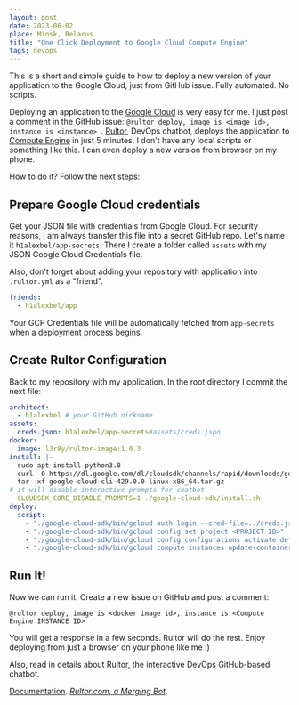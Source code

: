 ```yaml
---
layout: post
date: 2023-06-02
place: Minsk, Belarus
title: "One Click Deployment to Google Cloud Compute Engine"
tags: devops
---
```

This is a short and simple guide to how to deploy a new version of your application to the Google Cloud,
just from GitHub issue. Fully automated. No scripts.

<!--more-->

Deploying an application to the [Google Cloud](https://cloud.google.com/) is very easy for me.
I just post a comment in the GitHub issue: `@rultor deploy, image is <image id>, instance is <instance> `.
[Rultor](http://www.rultor.com/), DevOps chatbot, deploys the application to [Compute Engine](https://cloud.google.com/compute) in just 5 minutes.
I don't have any local scripts or something like this.
I can even deploy a new version from browser on my phone.

How to do it? Follow the next steps:

## Prepare Google Cloud credentials

Get your JSON file with credentials from Google Cloud.
For security reasons, I am always transfer this file into a secret GitHub repo.
Let's name it `h1alexbel/app-secrets`.
There I create a folder called `assets` with my JSON Google Cloud Credentials file.

Also, don't forget about adding your repository with application into `.rultor.yml` as a "friend".
```yaml
friends:
  - h1alexbel/app
```

Your GCP Credentials file will be automatically fetched from `app-secrets` when a deployment process begins. 

## Create Rultor Configuration
Back to my repository with my application.
In the root directory I commit the next file:

```yaml
architect:
  - h1alexbel # your GitHub nickname
assets:
  creds.json: h1alexbel/app-secrets#assets/creds.json
docker:
  image: l3r8y/rultor-image:1.0.3
install: |-
  sudo apt install python3.8
  curl -O https://dl.google.com/dl/cloudsdk/channels/rapid/downloads/google-cloud-cli-429.0.0-linux-x86_64.tar.gz
  tar -xf google-cloud-cli-429.0.0-linux-x86_64.tar.gz
# it will disable interactive prompts for chatbot
  CLOUDSDK_CORE_DISABLE_PROMPTS=1 ./google-cloud-sdk/install.sh 
deploy:
  script:
    - "./google-cloud-sdk/bin/gcloud auth login --cred-file=../creds.json"
    - "./google-cloud-sdk/bin/gcloud config set project <PROJECT ID>"
    - "./google-cloud-sdk/bin/gcloud config configurations activate default"
    - "./google-cloud-sdk/bin/gcloud compute instances update-container $instance --container-image=$image"
```

## Run It!
Now we can run it. Create a new issue on GitHub and post a comment:

```text
@rultor deploy, image is <docker image id>, instance is <Compute Engine INSTANCE ID>
```

You will get a response in a few seconds. Rultor will do the rest.
Enjoy deploying from just a browser on your phone like me :)

Also, read in details about Rultor, the interactive DevOps GitHub-based chatbot.

[Documentation](https://doc.rultor.com/).
[_Rultor.com, a Merging Bot_](https://www.yegor256.com/2014/07/24/rultor-automated-merging.html).

